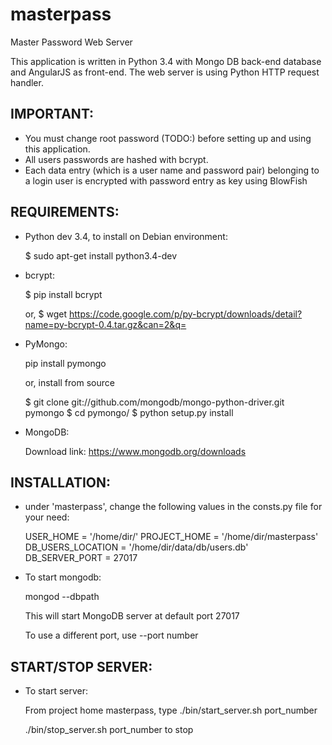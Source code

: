 masterpass
==========

Master Password Web Server

This application is written in Python 3.4 with Mongo DB back-end database and AngularJS as front-end.
The web server is using Python HTTP request handler.

IMPORTANT:
---------

* You must change root password (TODO:) before setting up and using this application.
* All users passwords are hashed with bcrypt.
* Each data entry (which is a user name and password pair) belonging to a login user is encrypted
  with password entry as key using BlowFish
 

REQUIREMENTS:
------------

* Python dev 3.4, to install on Debian environment:

  $ sudo apt-get install python3.4-dev

* bcrypt:

  $ pip install bcrypt

  or,
  $ wget https://code.google.com/p/py-bcrypt/downloads/detail?name=py-bcrypt-0.4.tar.gz&can=2&q=


* PyMongo:

  pip install pymongo

  or, install from source

  $ git clone git://github.com/mongodb/mongo-python-driver.git pymongo
  $ cd pymongo/
  $ python setup.py install

* MongoDB:

  Download link: 
  https://www.mongodb.org/downloads



INSTALLATION:
-------------

* under 'masterpass', change the following values in the consts.py file for your need:

  USER_HOME = '/home/dir/'
  PROJECT_HOME = '/home/dir/masterpass'  
  DB_USERS_LOCATION = '/home/dir/data/db/users.db'  
  DB_SERVER_PORT = 27017

* To start mongodb:

   mongod --dbpath

   This will start MongoDB server at default port 27017

   To use a different port, use --port number


START/STOP SERVER:
-----------------

* To start server:

  From project home masterpass, type
  ./bin/start_server.sh port_number

  ./bin/stop_server.sh port_number 
  to stop


